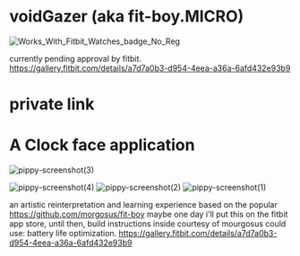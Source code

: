 # voidGazer (aka fit-boy.MICRO)
![Works_With_Fitbit_Watches_badge_No_Reg](https://user-images.githubusercontent.com/13801315/152666723-7b1f2c0e-7516-4906-ad69-ab23b92c9baf.png)

currently pending approval by fitbit. 
https://gallery.fitbit.com/details/a7d7a0b3-d954-4eea-a36a-6afd432e93b9
# private link

# A Clock face application

![pippy-screenshot(3)](https://user-images.githubusercontent.com/13801315/152893135-b652d75d-0aab-474e-ad81-0dd2dcb3261b.png)

![pippy-screenshot(4)](https://user-images.githubusercontent.com/13801315/152893139-228f3b00-e7f7-457a-abb7-9424a5459f62.png)
![pippy-screenshot(2)](https://user-images.githubusercontent.com/13801315/152893154-f42238dc-7da5-42d5-b539-f6caef5fbc49.png)
![pippy-screenshot(1)](https://user-images.githubusercontent.com/13801315/152893178-0f874da4-1521-4200-b594-0590c205bfc2.png)


an artistic reinterpretation and learning experience based on the popular https://github.com/morgosus/fit-boy 
maybe one day i'll put this on the fitbit app store, until then, build instructions inside courtesy of mourgosus 
could use:
battery life optimization.
https://gallery.fitbit.com/details/a7d7a0b3-d954-4eea-a36a-6afd432e93b9
